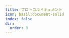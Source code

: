 ```yaml
---
title: プロトコルドキュメント
icon: basil:document-solid
index: false
dir:
  order: 3
---
```


<Catalog base='/ja-jp/protocol/' />
